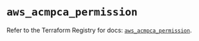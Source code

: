 # `aws_acmpca_permission`

Refer to the Terraform Registry for docs: [`aws_acmpca_permission`](https://registry.terraform.io/providers/hashicorp/aws/5.35.0/docs/resources/acmpca_permission).
